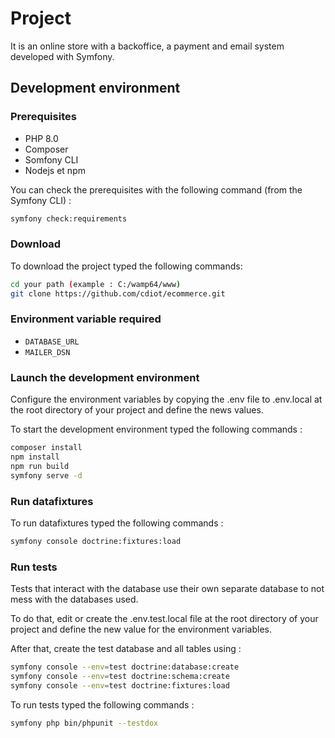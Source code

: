# Project

It is an online store with a backoffice, a payment and email system developed with Symfony.

## Development environment

### Prerequisites

*   PHP 8.0
*   Composer
*   Somfony CLI
*   Nodejs et npm

You can check the prerequisites with the following command (from the Symfony CLI) :

```bash
symfony check:requirements
```

### Download

To download the project typed the following commands:

```bash
cd your path (example : C:/wamp64/www)
git clone https://github.com/cdiot/ecommerce.git
```

### Environment variable required

*   `DATABASE_URL`
*   `MAILER_DSN`

### Launch the development environment

Configure the environment variables by copying the .env file to .env.local at the root directory of your project and define the news values.

To start the development environment typed the following commands :

```bash
composer install
npm install
npm run build
symfony serve -d
```

### Run datafixtures

To run datafixtures typed the following commands :

```bash
symfony console doctrine:fixtures:load
```

### Run tests

Tests that interact with the database use their own separate database to not mess with the databases used.

To do that, edit or create the .env.test.local file at the root directory of your project and define the new value for the environment variables.

After that, create the test database and all tables using :

```bash
symfony console --env=test doctrine:database:create
symfony console --env=test doctrine:schema:create
symfony console --env=test doctrine:fixtures:load
```

To run tests typed the following commands :

```bash
symfony php bin/phpunit --testdox
```
